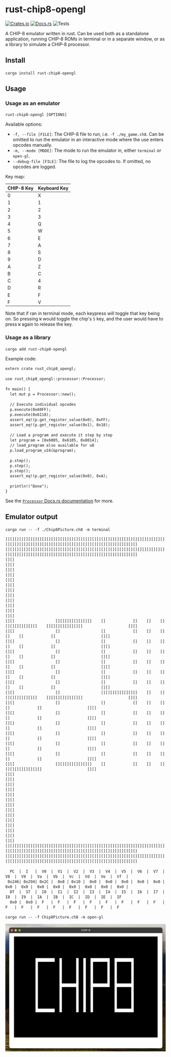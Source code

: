# rust-chip8-opengl
[![Crates.io](https://img.shields.io/crates/v/rust-chip8-opengl)](https://crates.io/crates/rust-chip8-opengl)
[![Docs.rs](https://docs.rs/rust-chip8-opengl/badge.svg)](https://docs.rs/rust-chip8-opengl/1.0.0/rust_chip8_opengl/)
![Tests](https://github.com/josefwaller/rust-chip8-opengl/actions/workflows/rust.yml/badge.svg)

A CHIP-8 emulator written in rust.
Can be used both as a standalone application, running CHIP-8 ROMs in terminal or in a separate window,
or as a library to simulate a CHIP-8 processor.

## Install
`cargo install rust-chip8-opengl`

## Usage
### Usage as an emulator
`rust-chip8-opengl [OPTIONS]`

Available options:
* `-f, --file [FILE]`: The CHIP-8 file to run, i.e. `-f ./my_game.ch8`.
  Can be omitted to run the emulator in an interactive mode where the use enters opcodes manually.
* `-m, --mode [MODE]`: The mode to run the emulator in, either `terminal` or `open-gl`.
* `--debug-file [FILE]`: The file to log the opcodes to. If omitted, no opcodes are logged.

Key map:

| CHIP-8 Key | Keyboard Key |
| ---------- | ------------ |
| 0 | X |
| 1 | 1 |
| 2 | 2 |
| 3 | 3 | 
| 4 | Q |
| 5 | W |
| 6 | E |
| 7 | A |
| 8 | S |
| 9 | D |
| A | Z |
| B | C |
| C | 4 |
| D | R |
| E | F |
| F | V |

Note that if ran in terminal mode, each keypress will toggle that key being on.
So pressing `W` would toggle the chip's `5` key, and the user would
have to press `W` again to release the key.

### Usage as a library
`cargo add rust-chip8-opengl`

Example code:
```
extern crate rust_chip8_opengl;

use rust_chip8_opengl::processor::Processor;

fn main() {
  let mut p = Processor::new();

  // Execute individual opcodes
  p.execute(0x60FF);
  p.execute(0x6118);
  assert_eq!(p.get_register_value(0x0), 0xFF);
  assert_eq!(p.get_register_value(0x1), 0x18);

  // Load a program and execute it step by step
  let program = [0x6005, 0x6105, 0x8014];
  // load_program also available for u8
  p.load_program_u16(&program);

  p.step();
  p.step();
  p.step();
  assert_eq!(p.get_register_value(0x0), 0xA);

  println!("Done");
}
```
See the [`Processor` Docs.rs documentation](https://docs.rs/rust-chip8-opengl/1.0.0/rust_chip8_opengl/processor/struct.Processor.html) for more.

## Emulator output
`cargo run -- -f ./Chip8Picture.ch8 -m terminal`
```
[][][][][][][][][][][][][][][][][][][][][][][][][][][][][][][][][][][][][][][][][][][][][][][][][][][][][][][][][][][][][][][][]
[][][][][][][][][][][][][][][][][][][][][][][][][][][][][][][][][][][][][][][][][][][][][][][][][][][][][][][][][][][][][][][][]
[][]                                                                                                                        [][]
[][]                                                                                                                        [][]
[][]                                                                                                                        [][]
[][]                                                                                                                        [][]
[][]                                                                                                                        [][]
[][]                                                                                                                        [][]
[][]                  [][][][][][][][]    []            []    []    [][][][][][][][]    [][][][][][][][]                    [][]
[][]                  []                  []            []    []    []            []    []            []                    [][]
[][]                  []                  []            []    []    []            []    []            []                    [][]
[][]                  []                  []            []    []    []            []    []            []                    [][]
[][]                  []                  []            []    []    []            []    []            []                    [][]
[][]                  []                  []            []    []    []            []    []            []                    [][]
[][]                  []                  []            []    []    []            []    []            []                    [][]
[][]                  []                  [][][][][][][][]    []    [][][][][][][][]    [][][][][][][][]                    [][]
[][]                  []                  []            []    []    []                  []            []                    [][]
[][]                  []                  []            []    []    []                  []            []                    [][]
[][]                  []                  []            []    []    []                  []            []                    [][]
[][]                  []                  []            []    []    []                  []            []                    [][]
[][]                  []                  []            []    []    []                  []            []                    [][]
[][]                  []                  []            []    []    []                  []            []                    [][]
[][]                  [][][][][][][][]    []            []    []    []                  [][][][][][][][]                    [][]
[][]                                                                                                                        [][]
[][]                                                                                                                        [][]
[][]                                                                                                                        [][]
[][]                                                                                                                        [][]
[][]                                                                                                                        [][]
[][]                                                                                                                        [][]
[][]                                                                                                                        [][]
[][][][][][][][][][][][][][][][][][][][][][][][][][][][][][][][][][][][][][][][][][][][][][][][][][][][][][][][][][][][][][][][]
[][][][][][][][][][][][][][][][][][][][][][][][][][][][][][][][][][][][][][][][][][][][][][][][][][][][][][][][][][][][][][][][]

  PC  |  I   |  V0  |  V1  |  V2  |  V3  |  V4  |  V5  |  V6  |  V7  |  V8  |  V9  |  Va  |  Vb  |  Vc  |  Vd  |  Ve  |  Vf  |
 0x246| 0x294| 0x2C |  0x8 | 0x10 |  0x0 |  0x0 |  0x0 |  0x0 |  0x0 |  0x0 |  0x0 |  0x0 |  0x0 |  0x0 |  0x0 |  0x0 |  0x0 |
  DT  |  ST  |  I0  |  I1  |  I2  |  I3  |  I4  |  I5  |  I6  |  I7  |  I8  |  I9  |  IA  |  IB  |  IC  |  ID  |  IE  |  IF  
  0x0 |  0x0 |  F   |  F   |  F   |  F   |  F   |  F   |  F   |  F   |  F   |  F   |  F   |  F   |  F   |  F   |  F   |  F   
```

`cargo run -- -f Chip8Picture.ch8 -m open-gl`

![Screenshot of a CHIP-8 ROM being rendered using open-gl](opengl-screenshot.png)